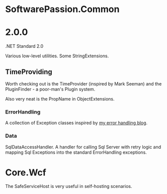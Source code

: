 # SoftwarePassion.Common

# 2.0.0
  .NET Standard 2.0

Various low-level utilities. Some StringExtensions.

## TimeProviding
Worth checking out is the TimeProvider (inspired by Mark Seeman) and the 
PluginFinder - a poor-man's Plugin system.

Also very neat is the PropName in ObjectExtensions.

### ErrorHandling

A collection of Exception classes inspired by [my error handling blog](http://softwarepassion.eu/error-handling-the-easy-way/).

### Data

SqlDataAccessHandler. A handler for calling Sql Server with retry logic and mapping Sql Exceptions into
the standard ErrorHandling exceptions.

Core.Wcf
========
The SafeServiceHost is very useful in self-hosting scenarios.

